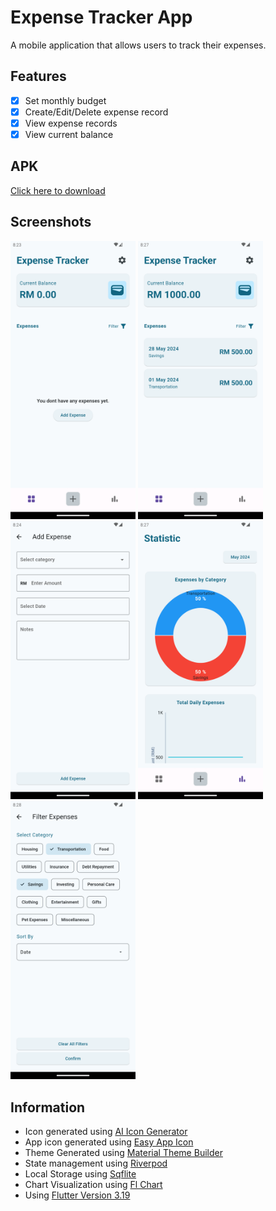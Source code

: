 # Expense Tracker App

A mobile application that allows users to track their expenses.

## Features

- [x] Set monthly budget
- [x] Create/Edit/Delete expense record
- [x] View expense records
- [x] View current balance

## APK
[Click here to download](https://github.com/NizamSaidin/expense_tracker_app/raw/master/public/APK/app-release-1.0.0+1.apk)

## Screenshots
<p width="100%">
<img src="https://raw.githubusercontent.com/NizamSaidin/expense_tracker_app/master/public/Screenshot_1715545406.png" width="200" alt="Home Page"/>
<img src="https://raw.githubusercontent.com/NizamSaidin/expense_tracker_app/master/public/Screenshot_1715545641.png" width="200" alt="Home Page With Data"/>
<img src="https://raw.githubusercontent.com/NizamSaidin/expense_tracker_app/master/public/Screenshot_1715545467.png" width="200" alt="Add Expense Page"/>
<img src="https://raw.githubusercontent.com/NizamSaidin/expense_tracker_app/master/public/Screenshot_1715545634.png" width="200" alt="Statistic Page"/>
<img src="https://raw.githubusercontent.com/NizamSaidin/expense_tracker_app/master/public/Screenshot_1715545691.png" width="200" alt="Filter Page"/>
</p>

## Information

- Icon generated using [AI Icon Generator](https://perchance.org/ai-icon-generator)
- App icon generated using [Easy App Icon](https://easyappicon.com/)
- Theme Generated using [Material Theme Builder](https://material-foundation.github.io/material-theme-builder/)
- State management using [Riverpod](https://riverpod.dev/)
- Local Storage using [Sqflite](https://pub.dev/packages/sqflite)
- Chart Visualization using [Fl Chart](https://pub.dev/packages/fl_chart)
- Using [Flutter Version 3.19](https://docs.flutter.dev/release/release-notes/release-notes-3.19.0)
